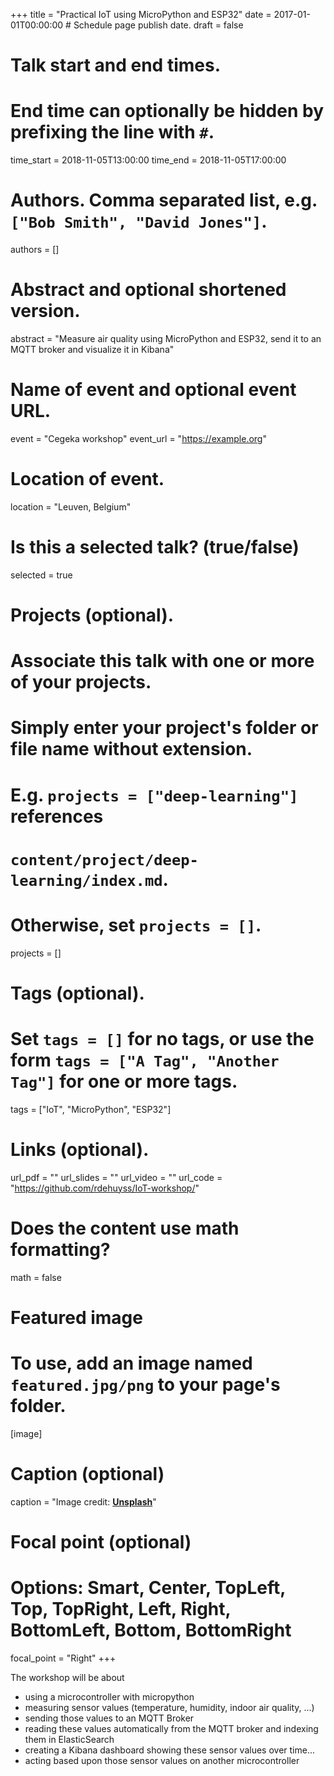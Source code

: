 +++
title = "Practical IoT using MicroPython and ESP32"
date = 2017-01-01T00:00:00  # Schedule page publish date.
draft = false

# Talk start and end times.
#   End time can optionally be hidden by prefixing the line with `#`.
time_start = 2018-11-05T13:00:00
time_end = 2018-11-05T17:00:00

# Authors. Comma separated list, e.g. `["Bob Smith", "David Jones"]`.
authors = []

# Abstract and optional shortened version.
abstract = "Measure air quality using MicroPython and ESP32, send it to an MQTT broker and visualize it in Kibana"

# Name of event and optional event URL.
event = "Cegeka workshop"
event_url = "https://example.org"

# Location of event.
location = "Leuven, Belgium"

# Is this a selected talk? (true/false)
selected = true

# Projects (optional).
#   Associate this talk with one or more of your projects.
#   Simply enter your project's folder or file name without extension.
#   E.g. `projects = ["deep-learning"]` references 
#   `content/project/deep-learning/index.md`.
#   Otherwise, set `projects = []`.
projects = []

# Tags (optional).
#   Set `tags = []` for no tags, or use the form `tags = ["A Tag", "Another Tag"]` for one or more tags.
tags = ["IoT", "MicroPython", "ESP32"]

# Links (optional).
url_pdf = ""
url_slides = ""
url_video = ""
url_code = "https://github.com/rdehuyss/IoT-workshop/"

# Does the content use math formatting?
math = false

# Featured image
# To use, add an image named `featured.jpg/png` to your page's folder. 
[image]
  # Caption (optional)
  caption = "Image credit: [**Unsplash**](https://unsplash.com/photos/bzdhc5b3Bxs)"

  # Focal point (optional)
  # Options: Smart, Center, TopLeft, Top, TopRight, Left, Right, BottomLeft, Bottom, BottomRight
  focal_point = "Right"
+++

The workshop will be about
- using a microcontroller with micropython
- measuring sensor values (temperature, humidity, indoor air quality, ...)
- sending those values to an MQTT Broker
- reading these values automatically from the MQTT broker and indexing them in ElasticSearch
- creating a Kibana dashboard showing these sensor values over time...
- acting based upon those sensor values on another microcontroller
